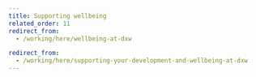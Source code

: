 ```yaml
---
title: Supporting wellbeing
related_order: 11
redirect_from:
  - /working/here/wellbeing-at-dxw

redirect_from:
  - /working/here/supporting-your-development-and-wellbeing-at-dxw
--- 
```

